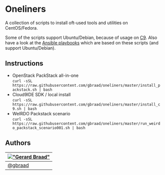 Oneliners
=========


A collection of scripts to install oft-used tools and utilities on CentOS/Fedora.

Some of the scripts support Ubuntu/Debian, because of usage on [C9](https://c9.io).
Also have a look at the [Ansible playbooks](https://github.com/gbraad/ansible-playbooks) which are based
on these scripts (and support Ubuntu/Debian).

Instructions
------------

   * OpenStack PackStack all-in-one  
     `curl -sSL https://raw.githubusercontent.com/gbraad/oneliners/master/install_packstack.sh | bash`
   * Cloud9IDE SDK / local install  
     `curl -sSL https://raw.githubusercontent.com/gbraad/oneliners/master/install_c9.sh | bash`
   * WeIRDO Packstack scenario   
     `curl -sSL https://raw.githubusercontent.com/gbraad/oneliners/master/run_weirdo_packstack_scenario001.sh | bash`


Authors
-------

| [!["Gerard Braad"](http://gravatar.com/avatar/e466994eea3c2a1672564e45aca844d0.png?s=60)](http://gbraad.nl "Gerard Braad <me@gbraad.nl>") |
|---|
| [@gbraad](https://twitter.com/gbraad)  |

